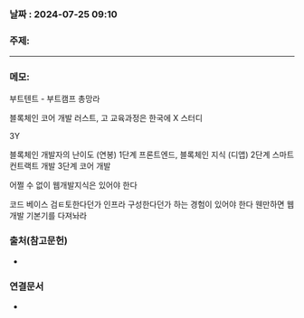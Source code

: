 
### 날짜 : 2024-07-25 09:10

### 주제: 

---
### 메모: 
부트텐트 - 부트캠프 총망라

블록체인 코어 개발
러스트, 고
교육과정은 한국에 X
스터디

3Y

블록체인 개발자의 난이도 (연봉)
1단계
프론트엔드, 블록체인 지식 (디앱)
2단계 
스마트 컨트랙트 개발
3단계
코어 개발

어쩔 수 없이 웹개발지식은 있어야 한다

코드 베이스 검ㅌ토한다던가 인프라 구성한다던가 하는 경험이 있어야 한다
웬만하면 웹개발 기본기를 다져놔라


### 출처(참고문헌)
-

### 연결문서
-
